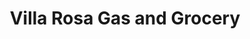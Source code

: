 ---
title: "Villa Rosa Gas and Grocery"
url: /benson/villa-rosa-gas-and-grocery/
shop: Lebensmittel
---